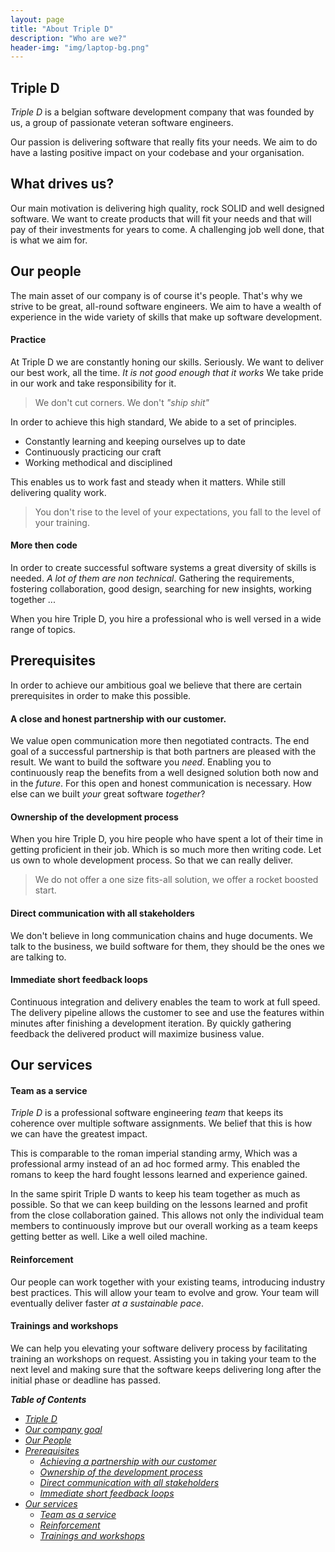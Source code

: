 ```yaml
---
layout: page
title: "About Triple D"
description: "Who are we?"
header-img: "img/laptop-bg.png"
---
```

## Triple D  <a name="1"/>

*Triple D* is a belgian software development company that was founded by us, a group of passionate veteran software engineers.
 
 Our passion is delivering software that really fits your needs. We aim to do have a lasting positive impact on your codebase and your organisation.

## What drives us?  <a name="2"/>

Our main motivation is delivering high quality, rock SOLID and well designed software. We want to create products that will fit your needs and that will pay of their investments for years to come. A challenging job well done, that is what we aim for.


## Our people <a name="3"/>

The main asset of our company is of course it's people. That's why we strive to be great, all-round software engineers. We aim to have a wealth of experience in the wide variety of skills that make up software development. 

#### Practice

 At Triple D we are constantly honing our skills. Seriously. We want to deliver our best work, all the time. *It is not good enough that it works* We take pride in our work and take responsibility for it.

  > We don't cut corners. We don't *"ship shit"*
  
   In order to achieve this high standard, We abide to a set of principles. 

   + Constantly learning and keeping ourselves up to date
   + Continuously practicing our craft
   + Working methodical and disciplined

This enables us to work fast and steady when it matters. While still delivering quality work.
   
> You don't rise to the level of your expectations, you fall to the level of your training.

#### More then code

In order to create successful software systems a great diversity of skills is needed. *A lot of them are non technical*. Gathering the requirements, fostering collaboration, good design, searching for new insights, working together ... 

When you hire Triple D, you hire a professional who is well versed in a wide range of topics.
   
## Prerequisites  <a name="4"/>

In order to achieve our ambitious goal we believe that there are certain prerequisites in order to make this possible.

#### A close and honest partnership with our customer. <a name="4.a"/>
   We value open communication more then negotiated contracts. The end goal of a successful partnership is that both partners are pleased with the result. We want to build the software you *need*. Enabling you to continuously reap the benefits from a well designed solution both now and in the *future*. For this open and honest communication is necessary. How else can we built *your* great software *together*?


#### Ownership of the development process <a name="4.b"/>
When you hire Triple D, you hire people who have spent a lot of their time in getting proficient in their job. Which is so much more then writing code. Let us own to whole development process. So that we can really deliver.

> We do not offer a one size fits-all solution, we offer a rocket boosted start.

#### Direct communication with all stakeholders <a name="4.c"/>
We don't believe in long communication chains and huge documents. We talk to the business, we build software for them, they should be the ones we are talking to.


#### Immediate short feedback loops <a name="4.d"/>
   Continuous integration and delivery enables the team to work at full speed. The delivery pipeline allows the customer to see and use the features within minutes after finishing a development iteration. By quickly gathering feedback the delivered product will maximize business value. 
   

## Our services <a name="5"/>

#### Team as a service <a name="5.a"/>
*Triple D* is a professional software engineering *team* that keeps its coherence over multiple software assignments. We belief that this is how we can have the greatest impact. 

This is comparable to the roman imperial standing army, Which was a professional army instead of an ad hoc formed army. This enabled the romans to keep the hard fought lessons learned and experience gained. 

In the same spirit Triple D wants to keep his team together as much as possible. So that we can keep building on the lessons learned and profit from the close collaboration gained. This allows not only the individual team members to continuously improve but our overall working as a team keeps getting better as well. Like a well oiled machine.

#### Reinforcement <a name="5.b"/>
Our people can work together with your existing teams, introducing industry best practices. This will allow your team to evolve and grow. Your team will eventually deliver faster *at a sustainable pace*. 

#### Trainings and workshops <a name="5.c"/>
We can help you elevating your software delivery process by facilitating training an workshops on request. Assisting you in taking your team to the next level and making sure that the software keeps delivering long after the initial phase or deadline has passed.

_**Table of Contents**_

* _[Triple D](#1)_
* _[Our company goal](#2)_
* _[Our People](#3)_
* _[Prerequisites](#4)_
  + _[Achieving a partnership with our customer](#4.a)_
  + _[Ownership of the development process](#4.b)_
  + _[Direct communication with all stakeholders](#4.c)_
  + _[Immediate short feedback loops ](#4.d)_
* _[Our services](#5)_
  + _[Team as a service](#5.a)_
  + _[Reinforcement](#5.b)_
  + _[Trainings and workshops](#5.c)_
